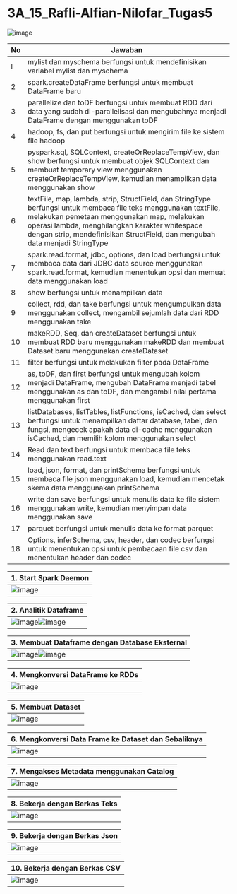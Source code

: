 # 3A_15_Rafli-Alfian-Nilofar_Tugas5
![image](https://user-images.githubusercontent.com/95726593/234888630-adddfa09-d207-45a5-a467-7df5423aa65f.png)

| No            | Jawaban       |
| ------------- | ------------- |
|       l       | mylist dan myschema berfungsi untuk mendefinisikan variabel mylist dan myschema |
|       2       | spark.createDataFrame berfungsi untuk membuat DataFrame baru |
|       3       | parallelize dan toDF berfungsi untuk membuat RDD dari data yang sudah di-parallelisasi dan mengubahnya menjadi DataFrame dengan menggunakan toDF |
|       4       | hadoop, fs, dan put berfungsi untuk mengirim file ke sistem file hadoop |
|       5       | pyspark.sql, SQLContext, createOrReplaceTempView, dan show berfungsi untuk membuat objek SQLContext dan membuat temporary view menggunakan createOrReplaceTempView, kemudian menampilkan data menggunakan show |
|       6       | textFile, map, lambda, strip, StructField, dan StringType berfungsi untuk membaca file teks menggunakan textFile, melakukan pemetaan menggunakan map, melakukan operasi lambda, menghilangkan karakter whitespace dengan strip, mendefinisikan StructField, dan mengubah data menjadi StringType |
|       7       | spark.read.format, jdbc, options, dan load berfungsi untuk membaca data dari JDBC data source menggunakan spark.read.format, kemudian menentukan opsi dan memuat data menggunakan load |
|       8       | show berfungsi untuk menampilkan data |
|       9       | collect, rdd, dan take berfungsi untuk mengumpulkan data menggunakan collect, mengambil sejumlah data dari RDD menggunakan take |
|      10       | makeRDD, Seq, dan createDataset berfungsi untuk membuat RDD baru menggunakan makeRDD dan membuat Dataset baru menggunakan createDataset |
|      11       | filter berfungsi untuk melakukan filter pada DataFrame |
|      12       | as, toDF, dan first berfungsi untuk mengubah kolom menjadi DataFrame, mengubah DataFrame menjadi tabel menggunakan as dan toDF, dan mengambil nilai pertama menggunakan first |
|      13       | listDatabases, listTables, listFunctions, isCached, dan select berfungsi untuk menampilkan daftar database, tabel, dan fungsi, mengecek apakah data di-cache menggunakan isCached, dan memilih kolom menggunakan select |
|      14       | Read dan text berfungsi untuk membaca file teks menggunakan read.text |
|      15       | load, json, format, dan printSchema berfungsi untuk membaca file json menggunakan load, kemudian mencetak skema data menggunakan printSchema |
|      16       | write dan save berfungsi untuk menulis data ke file sistem menggunakan write, kemudian menyimpan data menggunakan save |
|      17       | parquet berfungsi untuk menulis data ke format parquet |
|      18       | Options, inferSchema, csv, header, dan codec berfungsi untuk menentukan opsi untuk pembacaan file csv dan menentukan header dan codec |

| 1. Start Spark Daemon |
| --------------------- |
| ![image](https://user-images.githubusercontent.com/95726593/234925709-3b17c1e5-5e38-43bc-9296-3b6834bc4eba.png) |

| 2. Analitik Dataframe |
| --------------------- |
| ![image](https://user-images.githubusercontent.com/95726593/234931862-8b0206e3-2f6b-4f90-9e88-475c762ca430.png)![image](https://user-images.githubusercontent.com/95726593/234931902-a5ca18ef-1bf1-447d-afd2-806508c5c4b1.png) |

| 3. Membuat Dataframe dengan Database Eksternal |
| --------------------- |
| ![image](https://user-images.githubusercontent.com/95726593/234929659-2813e2ba-83da-435c-a54d-99cf19ebac23.png)![image](https://user-images.githubusercontent.com/95726593/234929684-f1f1d731-bdbd-4769-bb50-18ac2319fbf5.png) |

| 4. Mengkonversi DataFrame ke RDDs |
| --------------------- |
| ![image](https://user-images.githubusercontent.com/95726593/234929831-1e6757fb-b59c-4c5a-870f-22acf57c6986.png) |

| 5. Membuat Dataset |
| --------------------- |
| ![image](https://user-images.githubusercontent.com/95726593/234929911-ef439c2b-b4e2-461b-8be9-a48061a58e4a.png) |

| 6. Mengkonversi Data Frame ke Dataset dan Sebaliknya |
| --------------------- |
| ![image](https://user-images.githubusercontent.com/95726593/234929979-6b2a966e-4e12-45a5-89eb-fe99af1d1ec3.png) |

| 7. Mengakses Metadata menggunakan Catalog |
| --------------------- |
| ![image](https://user-images.githubusercontent.com/95726593/234932859-a7fc0040-9efe-4586-b8f0-a7b83c5c925b.png) |

| 8. Bekerja dengan Berkas Teks |
| --------------------- |
| ![image](https://user-images.githubusercontent.com/95726593/234930192-281a5e42-0cf6-441c-813b-6aa0a2a0e34e.png) |

| 9. Bekerja dengan Berkas Json |
| --------------------- |
| ![image](https://user-images.githubusercontent.com/95726593/234930261-94ef3a0b-2247-4e08-a001-613d957adbbb.png) |

| 10. Bekerja dengan Berkas CSV |
| --------------------- |
| ![image](https://user-images.githubusercontent.com/95726593/234930385-22ce9c70-428c-434d-92d1-2d379236cbf9.png) |


